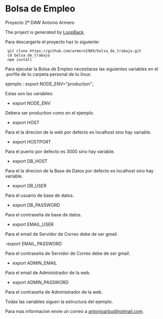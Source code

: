 # Bolsa de Empleo
Proyecto 2º DAW Antonio Armero

The project is generated by [LoopBack](http://loopback.io).

Para descargarte el proyecto haz lo siguiente:

	 git clone https://github.com/armero1989/bolsa_de_trabajo.git
	 cd bolsa_de_trabajo
	 npm install

Para ejecutar la Bolsa de Empleo necesitaras  las siguientes variables en el .porfile 
de tu carpeta personal de tu linux:

ejemplo :  export NODE_ENV="production"; 

Estas son las variables:

- export NODE_ENV

Debera ser production como en el ejemplo.

- export HOST
 
Para el la direcion de la web por defecto es localhost sino hay variable.

- export HOSTPORT

Para el puerto por defecto es 3000 sino hay variable.

- export DB_HOST

Para el la direcion de la Base de Datos por defecto es localhost sino hay variable.

- export DB_USER

Para el usuario de base de datos.

- export DB_PASSWORD

Para el contraseña de base de datos.

- export EMAIL_USER

Para el email de Servidor de Correo debe de ser gmail.

-export EMAIL_PASSWORD

Para el  contraseña de Servidor de Correo debe de ser gmail.

- export ADMIN_EMAIL

Para el email de Administrador de la web.

- export ADMIN_PASSWORD

Para el contraseña de Administrador de la web.

Todas las variables siguen la estructura del ejemplo.

Para mas informacion envie un correo a [antonioarbu@hotmail.com](mailto:antonioarbu@hotmail.com?subject=Sugerencia%20al%20proyecto).

